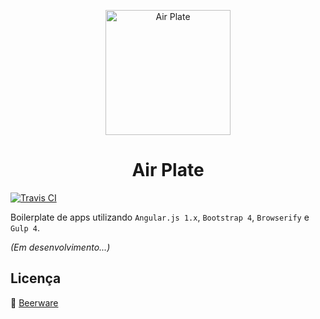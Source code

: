 <p align="center">
  <img src="https://cdn.rawgit.com/airroom/air-plate/master/app/images/air-plate.svg" alt="Air Plate" width="200" />
</p>

<h1 align="center">Air Plate</h1>

<p>
  <a href="https://travis-ci.org/airroom/air-plate" title="Travis CI">
    <img src="https://travis-ci.org/airroom/air-plate.svg?branch=master" title="Travis CI">
  </a>
</p>

Boilerplate de apps utilizando `Angular.js 1.x`, `Bootstrap 4`, `Browserify` e `Gulp 4`.

*(Em desenvolvimento...)*

## Licença

:beers: [Beerware](LICENSE)

